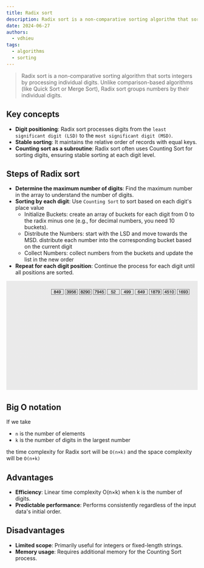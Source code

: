 ```yaml
---
title: Radix sort
description: Radix sort is a non-comparative sorting algorithm that sorts integers by processing individual digits. Unlike comparison-based algorithms (like Quick Sort or Merge Sort), Radix sort groups numbers by their individual digits.
date: 2024-06-27
authors:
  - vdhieu
tags:
  - algorithms
  - sorting
---
```


> Radix sort is a non-comparative sorting algorithm that sorts integers by processing individual digits. Unlike comparison-based algorithms (like Quick Sort or Merge Sort), Radix sort groups numbers by their individual digits.

## Key concepts

- **Digit positioning**: Radix sort processes digits from the `least significant digit (LSD)` to the `most significant digit (MSD)`.
- **Stable sorting**: It maintains the relative order of records with equal keys.
- **Counting sort as a subroutine**: Radix sort often uses Counting Sort for sorting digits, ensuring stable sorting at each digit level.

## Steps of Radix sort

- **Determine the maximum number of digits**: Find the maximum number in the array to understand the number of digits.
- **Sorting by each digit**: Use `Counting Sort` to sort based on each digit's place value
  - Initialize Buckets: create an array of buckets for each digit from 0 to the radix minus one (e.g., for decimal numbers, you need 10 buckets).
  - Distribute the Numbers: start with the LSD and move towards the MSD. distribute each number into the corresponding bucket based on the current digit
  - Collect Numbers: collect numbers from the buckets and update the list in the new order
- **Repeat for each digit position**: Continue the process for each digit until all positions are sorted.

![radix sort example](assets/radix-sort.gif)

## Big O notation

If we take

- `n` is the number of elements
- `k` is the number of digits in the largest number

the time complexity for Radix sort will be `O(n×k)` and the space complexity will be `O(n+k)`

## Advantages

- **Efficiency**: Linear time complexity O(n×k) when k is the number of digits.
- **Predictable performance**: Performs consistently regardless of the input data's initial order.

## Disadvantages

- **Limited scope**: Primarily useful for integers or fixed-length strings.
- **Memory usage**: Requires additional memory for the Counting Sort process.
